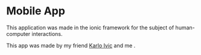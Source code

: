 # Mobile App
This application was made in the ionic framework for the subject of human-computer interactions.

This app was made by my friend [Karlo Ivic](https://github.com/AmigosLP) and me .

<!--This mobile app for blood transfusion was made in ionic angular framework for mobile development  , and after that was build in android studio .-->
